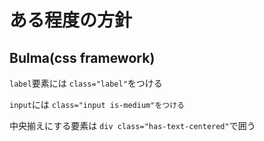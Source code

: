 # ある程度の方針

## Bulma(css framework)

`label`要素には `class="label"`をつける

`input`には `class="input is-medium"をつける`

中央揃えにする要素は `div class="has-text-centered"`で囲う
